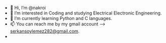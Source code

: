 - 👋 Hi, I’m @nakroi
- 👀 I’m interested in Coding and studying Electrical Electronic Engineering. 
- 🌱 I’m currently learning Python and C languages.
- 📫 You can reach me by my gmail account --> serkansoylemez282@gmail.com.
- 

<!---
nakroi/nakroi is a ✨ special ✨ repository because its `README.md` (this file) appears on your GitHub profile.
You can click the Preview link to take a look at your changes.
--->
